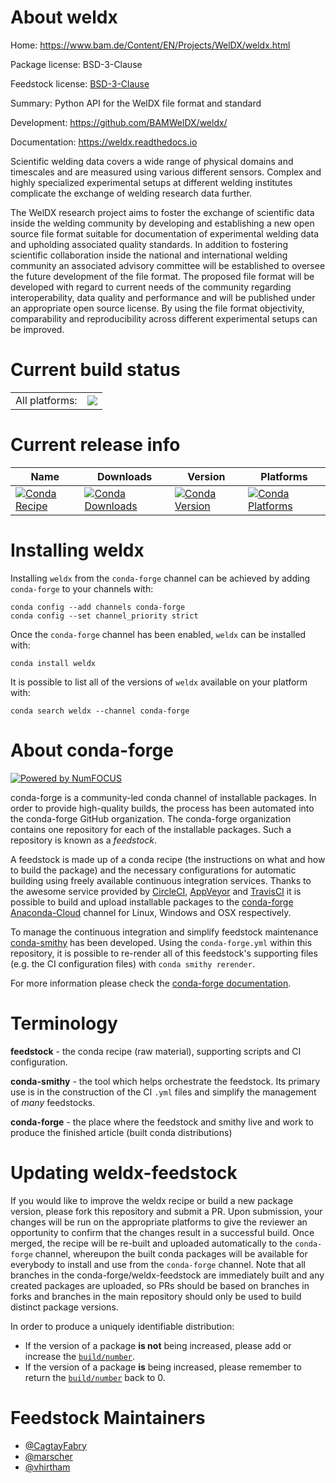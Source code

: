 About weldx
===========

Home: https://www.bam.de/Content/EN/Projects/WelDX/weldx.html

Package license: BSD-3-Clause

Feedstock license: [BSD-3-Clause](https://github.com/conda-forge/weldx-feedstock/blob/master/LICENSE.txt)

Summary: Python API for the WelDX file format and standard

Development: https://github.com/BAMWelDX/weldx/

Documentation: https://weldx.readthedocs.io

Scientific welding data covers a wide range of physical domains and
timescales and are measured using various different sensors. Complex and
highly specialized experimental setups at different welding institutes
complicate the exchange of welding research data further.

The WelDX research project aims to foster the exchange of scientific data
inside the welding community by developing and establishing a new open
source file format suitable for documentation of experimental welding data
and upholding associated quality standards. In addition to fostering
scientific collaboration inside the national and international welding
community an associated advisory committee will be established to oversee
the future development of the file format. The proposed file format will be
developed with regard to current needs of the community regarding
interoperability, data quality and performance and will be published under
an appropriate open source license. By using the file format objectivity,
comparability and reproducibility across different experimental setups can
be improved.


Current build status
====================


<table><tr><td>All platforms:</td>
    <td>
      <a href="https://dev.azure.com/conda-forge/feedstock-builds/_build/latest?definitionId=12037&branchName=master">
        <img src="https://dev.azure.com/conda-forge/feedstock-builds/_apis/build/status/weldx-feedstock?branchName=master">
      </a>
    </td>
  </tr>
</table>

Current release info
====================

| Name | Downloads | Version | Platforms |
| --- | --- | --- | --- |
| [![Conda Recipe](https://img.shields.io/badge/recipe-weldx-green.svg)](https://anaconda.org/conda-forge/weldx) | [![Conda Downloads](https://img.shields.io/conda/dn/conda-forge/weldx.svg)](https://anaconda.org/conda-forge/weldx) | [![Conda Version](https://img.shields.io/conda/vn/conda-forge/weldx.svg)](https://anaconda.org/conda-forge/weldx) | [![Conda Platforms](https://img.shields.io/conda/pn/conda-forge/weldx.svg)](https://anaconda.org/conda-forge/weldx) |

Installing weldx
================

Installing `weldx` from the `conda-forge` channel can be achieved by adding `conda-forge` to your channels with:

```
conda config --add channels conda-forge
conda config --set channel_priority strict
```

Once the `conda-forge` channel has been enabled, `weldx` can be installed with:

```
conda install weldx
```

It is possible to list all of the versions of `weldx` available on your platform with:

```
conda search weldx --channel conda-forge
```


About conda-forge
=================

[![Powered by NumFOCUS](https://img.shields.io/badge/powered%20by-NumFOCUS-orange.svg?style=flat&colorA=E1523D&colorB=007D8A)](http://numfocus.org)

conda-forge is a community-led conda channel of installable packages.
In order to provide high-quality builds, the process has been automated into the
conda-forge GitHub organization. The conda-forge organization contains one repository
for each of the installable packages. Such a repository is known as a *feedstock*.

A feedstock is made up of a conda recipe (the instructions on what and how to build
the package) and the necessary configurations for automatic building using freely
available continuous integration services. Thanks to the awesome service provided by
[CircleCI](https://circleci.com/), [AppVeyor](https://www.appveyor.com/)
and [TravisCI](https://travis-ci.com/) it is possible to build and upload installable
packages to the [conda-forge](https://anaconda.org/conda-forge)
[Anaconda-Cloud](https://anaconda.org/) channel for Linux, Windows and OSX respectively.

To manage the continuous integration and simplify feedstock maintenance
[conda-smithy](https://github.com/conda-forge/conda-smithy) has been developed.
Using the ``conda-forge.yml`` within this repository, it is possible to re-render all of
this feedstock's supporting files (e.g. the CI configuration files) with ``conda smithy rerender``.

For more information please check the [conda-forge documentation](https://conda-forge.org/docs/).

Terminology
===========

**feedstock** - the conda recipe (raw material), supporting scripts and CI configuration.

**conda-smithy** - the tool which helps orchestrate the feedstock.
                   Its primary use is in the construction of the CI ``.yml`` files
                   and simplify the management of *many* feedstocks.

**conda-forge** - the place where the feedstock and smithy live and work to
                  produce the finished article (built conda distributions)


Updating weldx-feedstock
========================

If you would like to improve the weldx recipe or build a new
package version, please fork this repository and submit a PR. Upon submission,
your changes will be run on the appropriate platforms to give the reviewer an
opportunity to confirm that the changes result in a successful build. Once
merged, the recipe will be re-built and uploaded automatically to the
`conda-forge` channel, whereupon the built conda packages will be available for
everybody to install and use from the `conda-forge` channel.
Note that all branches in the conda-forge/weldx-feedstock are
immediately built and any created packages are uploaded, so PRs should be based
on branches in forks and branches in the main repository should only be used to
build distinct package versions.

In order to produce a uniquely identifiable distribution:
 * If the version of a package **is not** being increased, please add or increase
   the [``build/number``](https://docs.conda.io/projects/conda-build/en/latest/resources/define-metadata.html#build-number-and-string).
 * If the version of a package **is** being increased, please remember to return
   the [``build/number``](https://docs.conda.io/projects/conda-build/en/latest/resources/define-metadata.html#build-number-and-string)
   back to 0.

Feedstock Maintainers
=====================

* [@CagtayFabry](https://github.com/CagtayFabry/)
* [@marscher](https://github.com/marscher/)
* [@vhirtham](https://github.com/vhirtham/)

